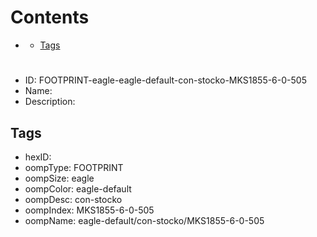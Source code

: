 



Contents
========

* [](#)
	* [Tags](#tags)

# 

- ID: FOOTPRINT-eagle-eagle-default-con-stocko-MKS1855-6-0-505
- Name: 
- Description: 

## Tags

- hexID: 
- oompType: FOOTPRINT
- oompSize: eagle
- oompColor: eagle-default
- oompDesc: con-stocko
- oompIndex: MKS1855-6-0-505
- oompName: eagle-default/con-stocko/MKS1855-6-0-505
